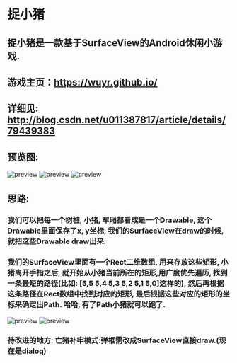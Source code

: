 # 捉小猪
## 捉小猪是一款基于SurfaceView的Android休闲小游戏.
## 游戏主页：https://wuyr.github.io/
## 详细见: http://blog.csdn.net/u011387817/article/details/79439383


## 预览图:
![preview](https://github.com/wuyr/CatchPiggy/raw/master/preview1.gif) ![preview](https://github.com/wuyr/CatchPiggy/raw/master/preview2.gif) ![preview](https://github.com/wuyr/CatchPiggy/raw/master/preview5.gif)


## 思路:
### 我们可以把每一个树桩, 小猪, 车厢都看成是一个Drawable, 这个Drawable里面保存了x, y坐标, 我们的SurfaceView在draw的时候, 就把这些Drawable draw出来.
### 我们的SurfaceView里面有一个Rect二维数组, 用来存放这些矩形, 小猪离开手指之后, 就开始从小猪当前所在的矩形,用广度优先遍历, 找到一条最短的路径(比如: [5,5 5,4 5,3 5,2 5,1 5,0]这样的), 然后再根据这条路径在Rect数组中找到对应的矩形, 最后根据这些对应的矩形的坐标来确定出Path. 哈哈, 有了Path小猪就可以跑了.
![preview](https://github.com/wuyr/CatchPiggy/raw/master/preview3.gif)
![preview](https://github.com/wuyr/CatchPiggy/raw/master/preview4.gif)

### 待改进的地方: 亡猪补牢模式:弹框需改成SurfaceView直接draw.(现在是dialog)
